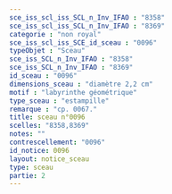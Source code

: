 ```yaml
---
sce_iss_scl_iss_SCL_n_Inv_IFAO : "8358"
sce_iss_scl_iss_SCL_n_Inv_IFAO : "8369"
categorie : "non royal"
sce_iss_scl_iss_SCE_id_sceau : "0096"
typeObjet : "Sceau"
sce_iss_SCL_n_Inv_IFAO : "8358"
sce_iss_SCL_n_Inv_IFAO : "8369"
id_sceau : "0096"
dimensions_sceau : "diamètre 2,2 cm"
motif : "labyrinthe géométrique"
type_sceau : "estampille"
remarque : "cp. 0067."
title: sceau n°0096
scelles: "8358,8369"
notes: ""
contrescellement: "0096"
id_notice: 0096
layout: notice_sceau
type: sceau
partie: 2
---
```


